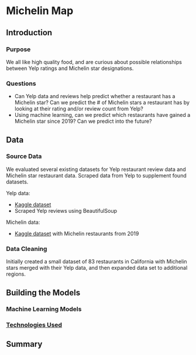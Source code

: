 # Michelin Map

## Introduction

### Purpose
We all like high quality food, and are curious about possible relationships between Yelp ratings and Michelin star designations.

### Questions
- Can Yelp data and reviews help predict whether a restaurant has a Michelin star? Can we predict the # of Michelin stars a restaurant has by looking at their rating and/or review count from Yelp? 
- Using machine learning, can we predict which restaurants have gained a Michelin star since 2019? Can we predict into the future? 

## Data

### Source Data
We evaluated several existing datasets for Yelp restaurant review data and Michelin star restaurant data. Scraped data from Yelp to supplement found datasets.

Yelp data:
- [Kaggle dataset](https://www.kaggle.com/datasets/yelp-dataset/yelp-dataset?select=yelp_academic_dataset_business.json)
- Scraped Yelp reviews using BeautifulSoup

Michelin data:
- [Kaggle dataset](https://www.kaggle.com/datasets/jackywang529/michelin-restaurants) with Michelin restaurants from 2019

### Data Cleaning
Initially created a small dataset of 83 restaurants in California with Michelin stars merged with their Yelp data, and then expanded data set to additional regions.

## Building the Models

### Machine Learning Models

### [Technologies Used](technology.md)

## Summary
